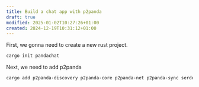 ```yaml
---
title: Build a chat app with p2panda
draft: true
modified: 2025-01-02T10:27:26+01:00
created: 2024-12-19T10:31:12+01:00
---
```


First, we gonna need to create a new rust project.

```bash
cargo init pandachat
```

Next, we need to add p2panda

```bash
cargo add p2panda-discovery p2panda-core p2panda-net p2panda-sync serde
```
